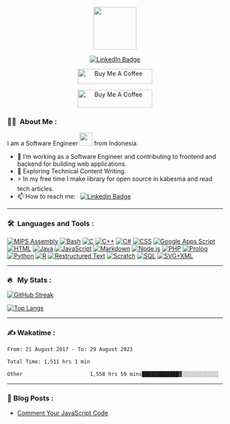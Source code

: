 
<p align="center"><img src="https://media.giphy.com/media/lnaoFgGrDHnivdu5Bc/giphy.gif" width="100"/></p>
<p align="center">
<a href="https://www.linkedin.com/in/muhammad-akil"><img src="https://img.shields.io/badge/LinkedIn-blue?style=for-the-badge&logo=linkedin&logoColor=white" alt="LinkedIn Badge"></a>
</p>
<p align="center">
<a href="https://www.buymeacoffee.com/ak4bento" target="_blank"><img src="https://cdn.buymeacoffee.com/buttons/default-orange.png" alt="Buy Me A Coffee" height="35" width="174"></a>
</p>
<p align="center">
<a href="https://ko-fi.com/B0B5OI28F" target="_blank"><img src="https://ko-fi.com/img/githubbutton_sm.svg" alt="Buy Me A Coffee" height="41" width="174"></a>
</p>

### :woman_technologist: &nbsp;About Me :

I am a Software Engineer <img src="https://media.giphy.com/media/WUlplcMpOCEmTGBtBW/giphy.gif" width="30"> from Indonesia.

- 🔭 I’m working as a Software Engineer and contributing to frontend and backend for building web applications.
- 🌱 Exploring Technical Content Writing.
- ⚡ In my free time I make library for open source in kabesma and read tech articles.
- 📫 How to reach me: &nbsp; [![Linkedin Badge](https://img.shields.io/badge/-muhammad--akil-blue?style=flat&logo=Linkedin&logoColor=white)](https://www.linkedin.com/in/muhammad-akil)

---

### 🛠 &nbsp;Languages and Tools :
<p>
<a href="https://github.com/search?q=user%3Aak4bento+language%3Aassembly"><img alt="MIPS Assembly" src="https://custom-icon-badges.demolab.com/badge/Assembly-525252.svg?logo=asm-hex&logoColor=white"></a>
<a href="https://github.com/search?q=user%3Aak4bento+language%3Abash"><img alt="Bash" src="https://img.shields.io/badge/Bash-121011.svg?logo=gnu-bash&logoColor=white"></a>
<a href="https://github.com/search?q=user%3Aak4bento+language%3Ac"><img alt="C" src="https://custom-icon-badges.demolab.com/badge/C-03599C.svg?logo=c-in-hexagon&logoColor=white"></a>
<a href="https://github.com/search?q=user%3Aak4bento+language%3Acpp"><img alt="C++" src="https://custom-icon-badges.demolab.com/badge/C++-9C033A.svg?logo=cpp2&logoColor=white"></a>
<a href="https://github.com/search?q=user%3Aak4bento+language%3Acsharp"><img alt="C#" src="https://custom-icon-badges.demolab.com/badge/C%23-68217A.svg?logo=cs2&logoColor=white"></a>
<a href="https://github.com/search?q=user%3Aak4bento+language%3Acss"><img alt="CSS" src="https://img.shields.io/badge/CSS-1572B6.svg?logo=css3&logoColor=white"></a>
<a href="https://github.com/search?q=user%3Aak4bento+language%3Ags"><img alt="Google Apps Script" src="https://custom-icon-badges.demolab.com/badge/Google%20Apps%20Script-02569B.svg?logo=gs&logoColor=white"></a>
<a href="https://github.com/search?q=user%3Aak4bento+language%3Ahtml"><img alt="HTML" src="https://img.shields.io/badge/HTML-E34F26.svg?logo=html5&logoColor=white"></a>
<a href="https://github.com/search?q=user%3Aak4bento+language%3Ajava"><img alt="Java" src="https://custom-icon-badges.demolab.com/badge/Java-007396.svg?logo=java&logoColor=white"></a>
<a href="https://github.com/search?q=user%3Aak4bento+language%3Ajavascript"><img alt="JavaScript" src="https://img.shields.io/badge/JavaScript-F7DF1E.svg?logo=javascript&logoColor=black"></a>
<a href="https://github.com/search?q=user%3Aak4bento+language%3Amarkdown"><img alt="Markdown" src="https://img.shields.io/badge/Markdown-000000.svg?logo=markdown&logoColor=white"></a>
<a href="https://github.com/search?q=user%3Aak4bento+language%3Ajavascript"><img alt="Node.js" src="https://img.shields.io/badge/Node.js-43853D.svg?logo=node.js&logoColor=white"></a>
<a href="https://github.com/search?q=user%3Aak4bento+language%3Aphp"><img alt="PHP" src="https://img.shields.io/badge/PHP-777BB4.svg?logo=php&logoColor=white"></a>
<a href="https://github.com/search?q=user%3Aak4bento+language%3Aprolog"><img alt="Prolog" src="https://custom-icon-badges.demolab.com/badge/Prolog-E61B23.svg?logo=swi-prolog&logoColor=white"></a>
<a href="https://github.com/search?q=user%3Aak4bento+language%3Apython"><img alt="Python" src="https://img.shields.io/badge/Python-14354C.svg?logo=python&logoColor=white"></a>
<a href="https://github.com/search?q=user%3Aak4bento+language%3Ar"><img alt="R" src="https://img.shields.io/badge/R-276DC3.svg?logo=r&logoColor=white"></a>
<a href="https://github.com/search?q=user%3Aak4bento+language%3Arst"><img alt="Restructured Text" src="https://img.shields.io/badge/Restructured Text-3a4148.svg?logo=readthedocs&logoColor=white"></a>
<a href="https://github.com/search?q=user%3Aak4bento+language%3Ascratch"><img alt="Scratch" src="https://img.shields.io/badge/Scratch-4D97FF.svg?logo=scratch&logoColor=white"></a>
<a href="https://github.com/search?q=user%3Aak4bento+language%3Asql"><img alt="SQL" src="https://custom-icon-badges.demolab.com/badge/SQL-025E8C.svg?logo=database&logoColor=white"></a>
<a href="https://github.com/search?q=user%3Aak4bento+language%3Asvg"><img alt="SVG+XML" src="https://img.shields.io/badge/SVG%2BXML-e0982c.svg?logo=svg&logoColor=white"></a>
</p>

---

### 🔥 &nbsp; My Stats :
[![GitHub Streak](http://github-readme-streak-stats.herokuapp.com?user=ak4bento&theme=dark&background=000000)](https://git.io/streak-stats)

[![Top Langs](https://github-readme-stats.vercel.app/api/top-langs/?username=ak4bento&layout=compact&theme=vision-friendly-dark)](https://github.com/anuraghazra/github-readme-stats)

---
### ✍️ Wakatime : 
<!--START_SECTION:waka-->

```txt
From: 21 August 2017 - To: 29 August 2023

Total Time: 1,511 hrs 1 min

Other                      1,558 hrs 59 mins████████████▓░░░░░░░░░░░░   50.78 %
```

<!--END_SECTION:waka-->

---
### 📕 Blog Posts : 
<!-- BLOG-POST-LIST:START -->
- [Comment Your JavaScript Code](https://dev.to/ak4bento/comment-your-javascript-code-k0j)
<!-- BLOG-POST-LIST:END -->
